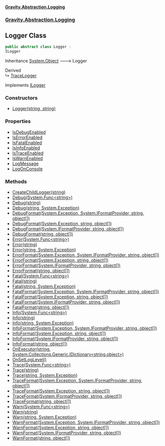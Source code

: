 #### [Gravity.Abstraction.Logging](./index.md 'index')
### [Gravity.Abstraction.Logging](./Gravity-Abstraction-Logging.md 'Gravity.Abstraction.Logging')
## Logger Class
```csharp
public abstract class Logger :
ILogger
```
Inheritance [System.Object](https://docs.microsoft.com/en-us/dotnet/api/System.Object 'System.Object') &#129106; Logger  

Derived  
&#8627; [TraceLogger](./Gravity-Abstraction-Logging-TraceLogger.md 'Gravity.Abstraction.Logging.TraceLogger')  

Implements [ILogger](./Gravity-Abstraction-Logging-ILogger.md 'Gravity.Abstraction.Logging.ILogger')  
### Constructors
- [Logger(string, string)](./Gravity-Abstraction-Logging-Logger-Logger(string_string).md 'Gravity.Abstraction.Logging.Logger.Logger(string, string)')
### Properties
- [IsDebugEnabled](./Gravity-Abstraction-Logging-Logger-IsDebugEnabled.md 'Gravity.Abstraction.Logging.Logger.IsDebugEnabled')
- [IsErrorEnabled](./Gravity-Abstraction-Logging-Logger-IsErrorEnabled.md 'Gravity.Abstraction.Logging.Logger.IsErrorEnabled')
- [IsFatalEnabled](./Gravity-Abstraction-Logging-Logger-IsFatalEnabled.md 'Gravity.Abstraction.Logging.Logger.IsFatalEnabled')
- [IsInfoEnabled](./Gravity-Abstraction-Logging-Logger-IsInfoEnabled.md 'Gravity.Abstraction.Logging.Logger.IsInfoEnabled')
- [IsTraceEnabled](./Gravity-Abstraction-Logging-Logger-IsTraceEnabled.md 'Gravity.Abstraction.Logging.Logger.IsTraceEnabled')
- [IsWarnEnabled](./Gravity-Abstraction-Logging-Logger-IsWarnEnabled.md 'Gravity.Abstraction.Logging.Logger.IsWarnEnabled')
- [LogMessage](./Gravity-Abstraction-Logging-Logger-LogMessage.md 'Gravity.Abstraction.Logging.Logger.LogMessage')
- [LogOnConsole](./Gravity-Abstraction-Logging-Logger-LogOnConsole.md 'Gravity.Abstraction.Logging.Logger.LogOnConsole')
### Methods
- [CreateChildLogger(string)](./Gravity-Abstraction-Logging-Logger-CreateChildLogger(string).md 'Gravity.Abstraction.Logging.Logger.CreateChildLogger(string)')
- [Debug(System.Func&lt;string&gt;)](./Gravity-Abstraction-Logging-Logger-Debug(System-Func-string-).md 'Gravity.Abstraction.Logging.Logger.Debug(System.Func&lt;string&gt;)')
- [Debug(string)](./Gravity-Abstraction-Logging-Logger-Debug(string).md 'Gravity.Abstraction.Logging.Logger.Debug(string)')
- [Debug(string, System.Exception)](./Gravity-Abstraction-Logging-Logger-Debug(string_System-Exception).md 'Gravity.Abstraction.Logging.Logger.Debug(string, System.Exception)')
- [DebugFormat(System.Exception, System.IFormatProvider, string, object[])](./Gravity-Abstraction-Logging-Logger-DebugFormat(System-Exception_System-IFormatProvider_string_object--).md 'Gravity.Abstraction.Logging.Logger.DebugFormat(System.Exception, System.IFormatProvider, string, object[])')
- [DebugFormat(System.Exception, string, object[])](./Gravity-Abstraction-Logging-Logger-DebugFormat(System-Exception_string_object--).md 'Gravity.Abstraction.Logging.Logger.DebugFormat(System.Exception, string, object[])')
- [DebugFormat(System.IFormatProvider, string, object[])](./Gravity-Abstraction-Logging-Logger-DebugFormat(System-IFormatProvider_string_object--).md 'Gravity.Abstraction.Logging.Logger.DebugFormat(System.IFormatProvider, string, object[])')
- [DebugFormat(string, object[])](./Gravity-Abstraction-Logging-Logger-DebugFormat(string_object--).md 'Gravity.Abstraction.Logging.Logger.DebugFormat(string, object[])')
- [Error(System.Func&lt;string&gt;)](./Gravity-Abstraction-Logging-Logger-Error(System-Func-string-).md 'Gravity.Abstraction.Logging.Logger.Error(System.Func&lt;string&gt;)')
- [Error(string)](./Gravity-Abstraction-Logging-Logger-Error(string).md 'Gravity.Abstraction.Logging.Logger.Error(string)')
- [Error(string, System.Exception)](./Gravity-Abstraction-Logging-Logger-Error(string_System-Exception).md 'Gravity.Abstraction.Logging.Logger.Error(string, System.Exception)')
- [ErrorFormat(System.Exception, System.IFormatProvider, string, object[])](./Gravity-Abstraction-Logging-Logger-ErrorFormat(System-Exception_System-IFormatProvider_string_object--).md 'Gravity.Abstraction.Logging.Logger.ErrorFormat(System.Exception, System.IFormatProvider, string, object[])')
- [ErrorFormat(System.Exception, string, object[])](./Gravity-Abstraction-Logging-Logger-ErrorFormat(System-Exception_string_object--).md 'Gravity.Abstraction.Logging.Logger.ErrorFormat(System.Exception, string, object[])')
- [ErrorFormat(System.IFormatProvider, string, object[])](./Gravity-Abstraction-Logging-Logger-ErrorFormat(System-IFormatProvider_string_object--).md 'Gravity.Abstraction.Logging.Logger.ErrorFormat(System.IFormatProvider, string, object[])')
- [ErrorFormat(string, object[])](./Gravity-Abstraction-Logging-Logger-ErrorFormat(string_object--).md 'Gravity.Abstraction.Logging.Logger.ErrorFormat(string, object[])')
- [Fatal(System.Func&lt;string&gt;)](./Gravity-Abstraction-Logging-Logger-Fatal(System-Func-string-).md 'Gravity.Abstraction.Logging.Logger.Fatal(System.Func&lt;string&gt;)')
- [Fatal(string)](./Gravity-Abstraction-Logging-Logger-Fatal(string).md 'Gravity.Abstraction.Logging.Logger.Fatal(string)')
- [Fatal(string, System.Exception)](./Gravity-Abstraction-Logging-Logger-Fatal(string_System-Exception).md 'Gravity.Abstraction.Logging.Logger.Fatal(string, System.Exception)')
- [FatalFormat(System.Exception, System.IFormatProvider, string, object[])](./Gravity-Abstraction-Logging-Logger-FatalFormat(System-Exception_System-IFormatProvider_string_object--).md 'Gravity.Abstraction.Logging.Logger.FatalFormat(System.Exception, System.IFormatProvider, string, object[])')
- [FatalFormat(System.Exception, string, object[])](./Gravity-Abstraction-Logging-Logger-FatalFormat(System-Exception_string_object--).md 'Gravity.Abstraction.Logging.Logger.FatalFormat(System.Exception, string, object[])')
- [FatalFormat(System.IFormatProvider, string, object[])](./Gravity-Abstraction-Logging-Logger-FatalFormat(System-IFormatProvider_string_object--).md 'Gravity.Abstraction.Logging.Logger.FatalFormat(System.IFormatProvider, string, object[])')
- [FatalFormat(string, object[])](./Gravity-Abstraction-Logging-Logger-FatalFormat(string_object--).md 'Gravity.Abstraction.Logging.Logger.FatalFormat(string, object[])')
- [Info(System.Func&lt;string&gt;)](./Gravity-Abstraction-Logging-Logger-Info(System-Func-string-).md 'Gravity.Abstraction.Logging.Logger.Info(System.Func&lt;string&gt;)')
- [Info(string)](./Gravity-Abstraction-Logging-Logger-Info(string).md 'Gravity.Abstraction.Logging.Logger.Info(string)')
- [Info(string, System.Exception)](./Gravity-Abstraction-Logging-Logger-Info(string_System-Exception).md 'Gravity.Abstraction.Logging.Logger.Info(string, System.Exception)')
- [InfoFormat(System.Exception, System.IFormatProvider, string, object[])](./Gravity-Abstraction-Logging-Logger-InfoFormat(System-Exception_System-IFormatProvider_string_object--).md 'Gravity.Abstraction.Logging.Logger.InfoFormat(System.Exception, System.IFormatProvider, string, object[])')
- [InfoFormat(System.Exception, string, object[])](./Gravity-Abstraction-Logging-Logger-InfoFormat(System-Exception_string_object--).md 'Gravity.Abstraction.Logging.Logger.InfoFormat(System.Exception, string, object[])')
- [InfoFormat(System.IFormatProvider, string, object[])](./Gravity-Abstraction-Logging-Logger-InfoFormat(System-IFormatProvider_string_object--).md 'Gravity.Abstraction.Logging.Logger.InfoFormat(System.IFormatProvider, string, object[])')
- [InfoFormat(string, object[])](./Gravity-Abstraction-Logging-Logger-InfoFormat(string_object--).md 'Gravity.Abstraction.Logging.Logger.InfoFormat(string, object[])')
- [OnExecutor(string, System.Collections.Generic.IDictionary&lt;string,object&gt;)](./Gravity-Abstraction-Logging-Logger-OnExecutor(string_System-Collections-Generic-IDictionary-string_object-).md 'Gravity.Abstraction.Logging.Logger.OnExecutor(string, System.Collections.Generic.IDictionary&lt;string,object&gt;)')
- [OnSetLogLevel()](./Gravity-Abstraction-Logging-Logger-OnSetLogLevel().md 'Gravity.Abstraction.Logging.Logger.OnSetLogLevel()')
- [Trace(System.Func&lt;string&gt;)](./Gravity-Abstraction-Logging-Logger-Trace(System-Func-string-).md 'Gravity.Abstraction.Logging.Logger.Trace(System.Func&lt;string&gt;)')
- [Trace(string)](./Gravity-Abstraction-Logging-Logger-Trace(string).md 'Gravity.Abstraction.Logging.Logger.Trace(string)')
- [Trace(string, System.Exception)](./Gravity-Abstraction-Logging-Logger-Trace(string_System-Exception).md 'Gravity.Abstraction.Logging.Logger.Trace(string, System.Exception)')
- [TraceFormat(System.Exception, System.IFormatProvider, string, object[])](./Gravity-Abstraction-Logging-Logger-TraceFormat(System-Exception_System-IFormatProvider_string_object--).md 'Gravity.Abstraction.Logging.Logger.TraceFormat(System.Exception, System.IFormatProvider, string, object[])')
- [TraceFormat(System.Exception, string, object[])](./Gravity-Abstraction-Logging-Logger-TraceFormat(System-Exception_string_object--).md 'Gravity.Abstraction.Logging.Logger.TraceFormat(System.Exception, string, object[])')
- [TraceFormat(System.IFormatProvider, string, object[])](./Gravity-Abstraction-Logging-Logger-TraceFormat(System-IFormatProvider_string_object--).md 'Gravity.Abstraction.Logging.Logger.TraceFormat(System.IFormatProvider, string, object[])')
- [TraceFormat(string, object[])](./Gravity-Abstraction-Logging-Logger-TraceFormat(string_object--).md 'Gravity.Abstraction.Logging.Logger.TraceFormat(string, object[])')
- [Warn(System.Func&lt;string&gt;)](./Gravity-Abstraction-Logging-Logger-Warn(System-Func-string-).md 'Gravity.Abstraction.Logging.Logger.Warn(System.Func&lt;string&gt;)')
- [Warn(string)](./Gravity-Abstraction-Logging-Logger-Warn(string).md 'Gravity.Abstraction.Logging.Logger.Warn(string)')
- [Warn(string, System.Exception)](./Gravity-Abstraction-Logging-Logger-Warn(string_System-Exception).md 'Gravity.Abstraction.Logging.Logger.Warn(string, System.Exception)')
- [WarnFormat(System.Exception, System.IFormatProvider, string, object[])](./Gravity-Abstraction-Logging-Logger-WarnFormat(System-Exception_System-IFormatProvider_string_object--).md 'Gravity.Abstraction.Logging.Logger.WarnFormat(System.Exception, System.IFormatProvider, string, object[])')
- [WarnFormat(System.Exception, string, object[])](./Gravity-Abstraction-Logging-Logger-WarnFormat(System-Exception_string_object--).md 'Gravity.Abstraction.Logging.Logger.WarnFormat(System.Exception, string, object[])')
- [WarnFormat(System.IFormatProvider, string, object[])](./Gravity-Abstraction-Logging-Logger-WarnFormat(System-IFormatProvider_string_object--).md 'Gravity.Abstraction.Logging.Logger.WarnFormat(System.IFormatProvider, string, object[])')
- [WarnFormat(string, object[])](./Gravity-Abstraction-Logging-Logger-WarnFormat(string_object--).md 'Gravity.Abstraction.Logging.Logger.WarnFormat(string, object[])')
